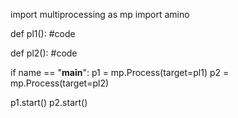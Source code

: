 import multiprocessing as mp
import amino

def pl1():
#code

def pl2():
#code

if name == "__main__":
p1 = mp.Process(target=pl1)
p2 = mp.Process(target=pl2)

p1.start()
p2.start()
